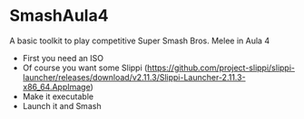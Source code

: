 # SmashAula4
A basic toolkit to play competitive Super Smash Bros. Melee in Aula 4
- First you need an ISO 
- Of course you want some Slippi (https://github.com/project-slippi/slippi-launcher/releases/download/v2.11.3/Slippi-Launcher-2.11.3-x86_64.AppImage)
- Make it executable
- Launch it and Smash
